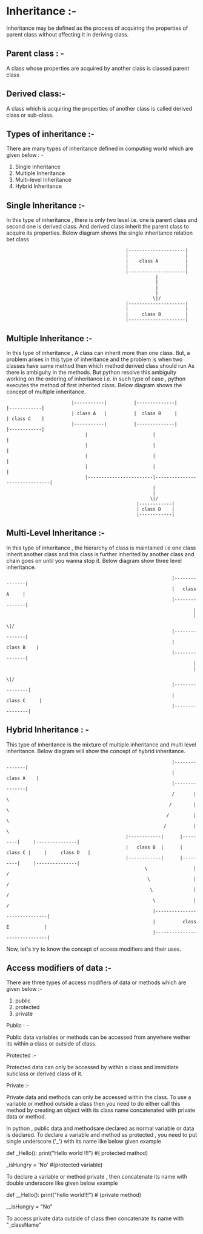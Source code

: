 # Inheritance :-
Inheritance may be defined as the process of acquiring the properties of parent class without affecting it in deriving class.

## Parent class : -

A class whose properties are acquired by another class is classed parent class

## Derived class:-
A class which is acquiring the properties of another class is called derived class or sub-class.

## Types of inheritance :- 

There are many types of inheritance defined in computing world which are given below : -
1) Single Inheritance
2) Multiple Inheritance
3) Multi-level Inheritance
4) Hybrid Inheritance

## Single Inheritance :-

In this type of inheritance , there is only two level i.e. one is parent class and second one is derived class. And derived class inherit the parent class to acquire its properties. Below diagram shows the single inheritance relation bet class

                                                |---------------------|
                                                |                     |
                                                |    class A          |
                                                |                     |
                                                |---------------------|
                                                           |
                                                           |
                                                           |
                                                           |
                                                          \|/
                                                |---------------------|
                                                |                     |
                                                |     class B         |
                                                |---------------------|
## Multiple Inheritance :-

In this type of inheritance , A class can inherit more than one class. But, a problem arises in this type of inheritance and the problem is when two classes have same method then which method derived class should run As there is ambiguity in the methods. But python resolve this ambiguity working on the ordering of inheritance i.e. in such type of case , python executes the method of first inherited class. Below diagram shows the concept of multiple inheritance.

                            |-----------|          |--------------|                |------------|
                            | class A   |          |  class B     |                | class C    |
                            |-----------|          |--------------|                |------------|
                                 |                        |                               |
                                 |                        |                               |
                                 |                        |                               |
                                 |                        |                               |
                                 |------------------------|-------------------------------|
                                                          |
                                                          |
                                                         \|/
                                                    |------------|
                                                    | class D    |
                                                    |------------|


## Multi-Level Inheritance :-

In this type of inheritance , the hierarchy of class is maintained i.e one class inherit another class and this class is further inherited by another class and chain goes on until you wanna stop it. Below diagram show three level inheritance.

                                                                 |---------------|
                                                                 |   class A     |
                                                                 |---------------|
                                                                         |
                                                                         |
                                                                        \|/
                                                                 |---------------|
                                                                 |    class B    |
                                                                 |---------------|
                                                                         |
                                                                         |
                                                                        \|/
                                                                 |----------------|
                                                                 |    class C     |
                                                                 |----------------|


## Hybrid Inheritance : - 

This type of inheritance is the mixture of multiple inheritance and multi level inheritance. Below diagram will show the concept of hybrid inheritance.


                                                                 |---------------|
                                                                 |    class A    |
                                                                 |---------------|
                                                                 /       |        \
                                                                /        |         \
                                                               /         |          \
                                                              /          |           \
                                                |------------|      |---------|     |---------------|
                                                |   class B  |      | class C |     |     class D   |
                                                |------------|      |---------|     |---------------|
                                                       \                 |                  /
                                                        \                |                 /
                                                         \               |                /
                                                          \              |               /
                                                          |------------------------------|
                                                          |          class E             |
                                                          |------------------------------|
<!-- 
In this inheritance , we face diamond problem which states that class B , C and D all have inherited class A . So, all three have properties of class A . ANd when class E inherit class B, C, D then from which class it should inherit the property of class A. -->


Now, let's try to know the concept of access modifiers and their uses.

## Access modifiers of data :-

There are three types of access modifiers of data or methods which are given below :-

1) public
2) protected
3) private

Public : - 

Public data variables or methods can be accessed from anywhere wether its within a class or outside of class.

Protected :- 

Protected data can only be accessed by within a class and immidiate subclass or derived class of it.

Private :-

Private data and methods can only be accessed within the class. To use a variable or method outside a class then you need to do either call this method by creating an object with its class name concatenated with private data or method.


In python , public data and methodsare declared as normal variable or data is declared. 
To declare a variable and method as protected , you need to put single underscore ('_') with its name like below given example 

def _Hello():
     print("Hello world !!!")                          #( protected mathod)


_isHungry = 'No'                                       #(protected variable)


To declare a variable or method private , then concatenate its name with double underscore like given below example

def __Hello():
     print("hello world!!!")                          # (private method)


__isHungry = "No"

To access private data outside of class then concatenate its name with "_className"
